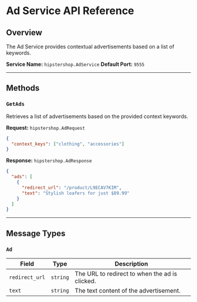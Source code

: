# Ad Service API Reference

## Overview

The Ad Service provides contextual advertisements based on a list of keywords.

**Service Name:** `hipstershop.AdService`
**Default Port:** `9555`

---

## Methods

### `GetAds`

Retrieves a list of advertisements based on the provided context keywords.

**Request:** `hipstershop.AdRequest`

```json
{
  "context_keys": ["clothing", "accessories"]
}
```

**Response:** `hipstershop.AdResponse`

```json
{
  "ads": [
    {
      "redirect_url": "/product/L9ECAV7KIM",
      "text": "Stylish loafers for just $89.99"
    }
  ]
}
```

---

## Message Types

### `Ad`

| Field          | Type     | Description                               |
|----------------|----------|-------------------------------------------|
| `redirect_url` | `string` | The URL to redirect to when the ad is clicked. |
| `text`         | `string` | The text content of the advertisement.    |